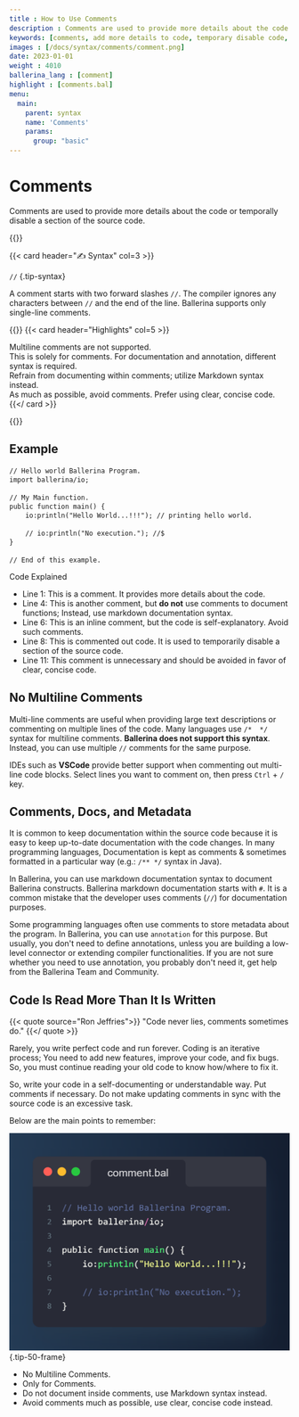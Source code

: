 ```yaml
---
title : How to Use Comments
description : Comments are used to provide more details about the code or temporally disable a section of the source code. <br> A comment starts with two forward slashes `//`. The compiler ignores any characters between `//` and the end of the line. 
keywords: [comments, add more details to code, temporary disable code, markdown syntax for documentation]
images : [/docs/syntax/comments/comment.png]
date: 2023-01-01
weight : 4010
ballerina_lang : [comment]
highlight : [comments.bal]
menu: 
  main:
    parent: syntax
    name: 'Comments'
    params:
      group: "basic"
---
```


# Comments

Comments are used to provide more details about the code or temporally disable a section of the source code.

{{<cards>}}

{{< card header="✍ Syntax" col=3 >}}

`//`
{.tip-syntax}

A comment starts with two forward slashes `//`. The compiler ignores any characters between `//` and the end of the line. Ballerina supports only single-line comments.


{{</card>}}
{{< card header="Highlights" col=5 >}}

<i class="bi bi-info-lg text-primary"></i> Multiline comments are not supported. <br>
<i class="bi bi-check2 text-success"></i> This is solely for comments. For documentation and annotation, different syntax is required.<br>
<i class="bi bi-x-lg text-danger"></i> Refrain from documenting within comments; utilize Markdown syntax instead.<br>
<i class="bi bi-check2 text-success"></i> As much as possible, avoid comments. Prefer using clear, concise code.<br>
{{</ card >}}

{{</cards>}}


## Example

```ballerina {filename="comments.bal" result="output" lines="1 4 6 8 11" codeview=false}
// Hello world Ballerina Program.
import ballerina/io;

// My Main function.
public function main() {
    io:println("Hello World...!!!"); // printing hello world.

    // io:println("No execution."); //$
}

// End of this example.

```

Code Explained

* Line 1: <i class="bi bi-info-circle text-primary"></i> This is a comment. It provides more details about the code. 
* Line 4: <i class="bi bi-exclamation-square text-warning"></i> This is another comment, but **do not** use comments to document functions; Instead, use markdown documentation syntax.
* Line 6: <i class="bi bi-exclamation-square text-warning"></i> This is an inline comment, but the code is self-explanatory. Avoid such comments.
* Line 8: <i class="bi bi-check-circle text-success"></i> This is commented out code. It is used to temporarily disable a section of the source code.
* Line 11: <i class="bi bi-exclamation-square text-warning"></i> This comment is unnecessary and should be avoided in favor of clear, concise code.


## No Multiline Comments

Multi-line comments are useful when providing large text descriptions or commenting on multiple lines of the code. Many languages use `/*  */` syntax for multiline comments. **Ballerina does not support this syntax**. Instead, you can use multiple `//` comments for the same purpose.

IDEs such as **VSCode** provide better support when commenting out multi-line code blocks. Select lines you want to comment on, then press `Ctrl` + `/` key.

## Comments, Docs, and Metadata

It is common to keep documentation within the source code because it is easy to keep up-to-date documentation with the code changes. In many programming languages, Documentation is kept as comments & sometimes formatted in a particular way (e.g.: `/** */` syntax in Java).

In Ballerina, you can use markdown documentation syntax to document Ballerina constructs. Ballerina markdown documentation starts with `#`. It is a common mistake that the developer uses comments (`//`) for documentation purposes.

Some programming languages often use comments to store metadata about the program. In Ballerina, you can use `annotation` for this purpose. But usually, you don't need to define annotations, unless you are building a low-level connector or extending compiler functionalities. If you are not sure whether you need to use annotation, you probably don't need it, get help from the Ballerina Team and Community.

## Code Is Read More Than It Is Written

{{< quote source="Ron Jeffries">}}
"Code never lies, comments sometimes do."
{{</ quote >}}

Rarely, you write perfect code and run forever. Coding is an iterative process; You need to add new features, improve your code, and fix bugs. So, you must continue reading your old code to know how/where to fix it.

So, write your code in a self-documenting or understandable way. Put comments if necessary. Do not make updating comments in sync with the source code is an excessive task.


Below are the main points to remember:

![comments](/docs/syntax/comments/comment.png)
{.tip-50-frame}

* No Multiline Comments.
* Only for Comments.
* Do not document inside comments, use Markdown syntax instead.
* Avoid comments much as possible, use clear, concise code instead.
